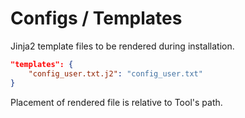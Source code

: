 # Configs / Templates

Jinja2 template files to be rendered during installation.

```json
"templates": {
    "config_user.txt.j2": "config_user.txt"
}
```

Placement of rendered file is relative to Tool's path.

